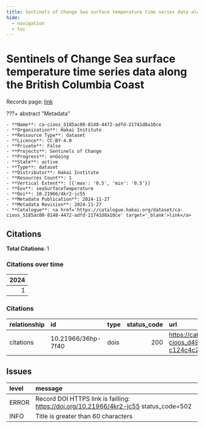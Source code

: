 ```yaml
---
title: Sentinels of Change Sea surface temperature time series data along the British Columbia Coast
hide:
  - navigation
  - toc
---
```


# Sentinels of Change Sea surface temperature time series data along the British Columbia Coast

Records page: <a href='https://catalogue.hakai.org/dataset/ca-cioos_5185ac00-8148-4472-adfd-21741d8a10ce' target='_blank'>link</a>

???+ abstract "Metadata"

    - **Name**: ca-cioos_5185ac00-8148-4472-adfd-21741d8a10ce 
    - **Organization**: Hakai Institute 
    - **Ressource Type**: dataset 
    - **Licence**: CC-BY-4.0 
    - **Private**: False 
    - **Projects**: Sentinels of Change 
    - **Progress**: onGoing 
    - **State**: active 
    - **Type**: dataset 
    - **Distributor**: Hakai Institute 
    - **Resources Count**: 1 
    - **Vertical Extent**: [{'max': '0.5', 'min': '0.5'}] 
    - **Eov**: seaSurfaceTemperature 
    - **Doi**: 10.21966/4kr2-jc55 
    - **Metadata Publication**: 2024-11-27 
    - **Metadata Revision**: 2024-11-27 
    - **Catalogue**: <a href='https://catalogue.hakai.org/dataset/ca-cioos_5185ac00-8148-4472-adfd-21741d8a10ce' target='_blank'>link</a> 

<div id='map'></div>


## Citations

**Total Citations**: 1

### Citations over time

|   2024 |
|-------:|
|      1 |

### Citations

| relationship   | id                 | type   |   status_code | url                                                                               |
|:---------------|:-------------------|:-------|--------------:|:----------------------------------------------------------------------------------|
| citations      | 10.21966/36hp-7f40 | dois   |           200 | https://catalogue.hakai.org/dataset/ca-cioos_d4942b86-d362-40a3-9399-c124c4c263bd |




## Issues
| level   | message                                                                               |
|:--------|:--------------------------------------------------------------------------------------|
| ERROR   | Record DOI HTTPS link is failling: https://doi.org/10.21966/4kr2-jc55 status_code=502 |
| INFO    | Title is greater than 60 characters                                                   |


<script>
   document.addEventListener("DOMContentLoaded", function() {
    var map = L.map('map').setView([51.505, -125.09], 5);
    L.tileLayer('https://tile.openstreetmap.org/{z}/{x}/{y}.png', {
        maxZoom: 19,
        attribution: '&copy; <a href="http://www.openstreetmap.org/copyright">OpenStreetMap</a>'
    }).addTo(map);
    var geojsonFeature = {
        "type": "Feature",
        "properties": {
            "name" : "Sentinels of Change Sea surface temperature time series data along the British Columbia Coast"
        },
        "geometry": {'type': 'Polygon', 'coordinates': [[[-123.6, 48.25], [-123.2, 48.37], [-123.3, 48.71], [-123.0, 48.8], [-123.3, 49.09], [-123.0, 49.1], [-122.4, 49.39], [-122.6, 49.56], [-123.6, 49.55], [-124.8, 50.1], [-125.8, 50.51], [-127.5, 51.15], [-128.6, 52.64], [-130.4, 54.77], [-133.4, 54.37], [-132.8, 52.99], [-130.8, 51.58], [-128.3, 50.21], [-126.5, 49.17], [-125.2, 48.63], [-124.3, 48.43], [-123.6, 48.25]]]}
    }
    L.geoJSON(geojsonFeature).addTo(map);
   })
</script>